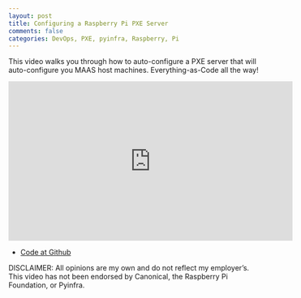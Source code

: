 ```yaml
---
layout: post
title: Configuring a Raspberry Pi PXE Server
comments: false
categories: DevOps, PXE, pyinfra, Raspberry, Pi
---
```


This video walks you through how to auto-configure a PXE server that
will auto-configure you MAAS host machines. Everything-as-Code all the way!

<center>
<iframe width="560" height="315" src="https://www.youtube-nocookie.com/embed/HzXiBUNrDkg" frameborder="0" allow="accelerometer; autoplay; clipboard-write; encrypted-media; gyroscope; picture-in-picture" allowfullscreen></iframe>
</center>

* [Code at Github](https://github.com/relaxdiego/aircraft)

DISCLAIMER: All opinions are my own and do not reflect my employer’s.
This video has not been endorsed by Canonical, the Raspberry Pi Foundation,
or Pyinfra.
